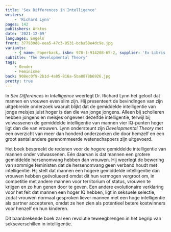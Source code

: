 ```yaml
---
title: 'Sex Differences in Intelligence'
writers:
    - 'Richard Lynn'
pages: 142
publishers: Arktos
date: '2021-12-09'
languages: Engels
front: 377939d0-eea5-47c3-8531-bcba58e4dc9e.jpg
variants:
    - { name: Paperback, isbn: 978-1-914208-65-2, supplier: 'Ex Libris', size: { height: 216, width: 140, depth: 10 }, import_price: { currency: EUR, amount: 10.36 }, price: 14.99, out_of_stock: 0 }
subtitle: 'The Developmental Theory'
tags:
    - Gender
    - Feminisme
back: 908ec0f9-2b1d-4a85-816a-5ba8878b6926.jpg
pretty: true
---
```


In *Sex Differences in Intelligence* weerlegt Dr. Richard Lynn het geloof dat mannen en vrouwen even slim zijn. Hij presenteert de bevindingen van zijn uitgebreide onderzoek waaruit blijkt dat de gemiddelde intelligentie van jonge meisjes juist hoger is dan die van jonge jongens. Alleen bij scholieren hebben jongens en meisjes ongeveer dezelfde intelligentie, terwijl bij volwassenen de gemiddelde intelligentie van mannen vier IQ-punten hoger ligt dan die van vrouwen. Lynn ondersteunt zijn *Developmental Theory* met een overzicht van meer dan honderd onderzoeken die door hemzelf en een groot aantal andere gerenommeerde wetenschappers zijn uitgevoerd.

Het boek bespreekt de redenen voor de hogere gemiddelde intelligentie van mannen onder volwassenen. Eén daarvan is dat mannen een grotere gemiddelde hersenomvang hebben dan vrouwen. Hij weerlegt de bewering van sommige feministen dat de hersenomvang geen verband houdt met intelligentie. Hij stelt dat mannen een hogere gemiddelde intelligentie dan vrouwen hebben geëvolueerd omdat dit hun vermogen vergroot om, in competitie met andere mannen voor territorium of status, vrouwen te krijgen en zo hun genen door te geven. Een andere evolutionaire verklaring voor het feit dat mannen een hoger IQ hebben, ligt in seksuele selectie, zodat vrouwen normaal gesproken liever mannen met een hoge intelligentie als partner accepteren, omdat ze hen zien als potentieel betere kostwinners voor henzelf en hun kinderen.

Dit baanbrekende boek zal een revolutie teweegbrengen in het begrip van sekseverschillen in intelligentie.
